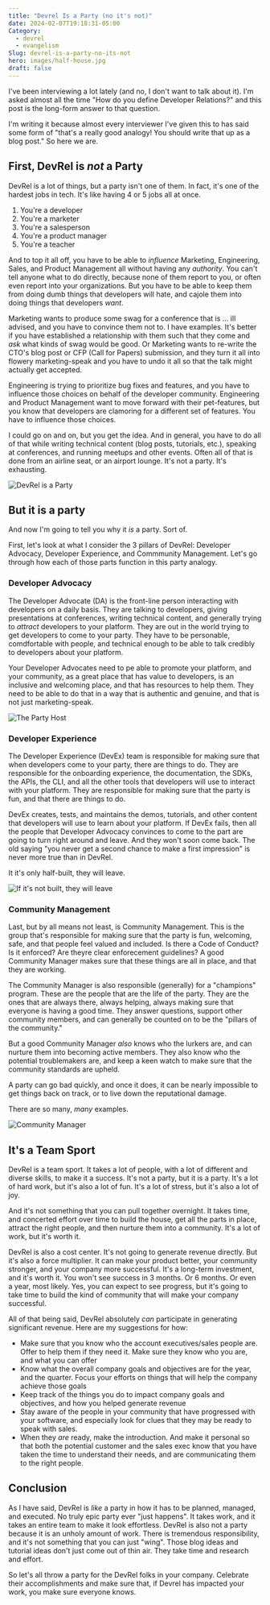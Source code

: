 ```yaml
---
title: "Devrel Is a Party (no it's not)"
date: 2024-02-07T19:18:31-05:00
Category:
  - devrel
  - evangelism
Slug: devrel-is-a-party-no-its-not
hero: images/half-house.jpg
draft: false
---
```


I've been interviewing a lot lately (and no, I don't want to talk about it). I'm asked almost all the time "How do you define Developer Relations?" and this post is the long-form answer to that question.

I'm writing it because almost every interviewer I've given this to has said some form of "that's a really good analogy! You should write that up as a blog post." So here we are.

## First, DevRel is _not_ a Party

DevRel is a lot of things, but a party isn't one of them. In fact, it's one of the hardest jobs in tech. It's like having 4 or 5 jobs all at once.
1. You're a developer
2. You're a marketer
3. You're a salesperson
4. You're a product manager
5. You're a teacher

And to top it all off, you have to be able to *influence* Marketing, Engineering, Sales, and Product Management all without having any *authority*. You can't tell anyone what to do directly, because none of them report to you, or often even report into your organizations. But you have to be able to keep them from doing dumb things that developers will hate, and cajole them into doing things that developers *want*.

Marketing wants to produce some swag for a conference that is ... ill advised, and you have to convince them not to. I have examples. It's better if you have established a relationship with them such that they come and *ask* what kinds of swag would be good. Or Marketing wants to re-write the CTO's blog post or CFP (Call for Papers) submission, and they turn it all into flowery marketing-speak and you have to undo it all so that the talk might actually get accepted.

Engineering is trying to prioritize bug fixes and features, and you have to influence those choices on behalf of the developer community. Engineering and Product Management want to move forward with their pet-features, but you know that developers are clamoring for a different set of features. You have to influence those choices.

I could go on and on, but you get the idea. And in general, you have to do all of that while writing technical content (blog posts, tutorials, etc.), speaking at conferences, and running meetups and other events. Often all of that is done from an airline seat, or an airport lounge. It's not a party. It's exhausting.

![DevRel is a Party](images/IMG_5406.png)

## But it is a party

And now I'm going to tell you why it *is* a party. Sort of.

First, let's look at what I consider the 3 pillars of DevRel: Developer Advocacy, Developer Experience, and Commmunity Management. Let's go through how each of those parts function in this party analogy.

### Developer Advocacy

The Developer Advocate (DA) is the front-line person interacting with developers on a daily basis. They are talking to developers, giving presentations at conferences, writing technical content, and generally trying to *attract* developers to your platform. They are out in the world trying to get developers to come to your party. They have to be personable, comdfortable with people, and technical enough to be able to talk credibly to developers about your platform.

Your Developer Advocates need to pe able to promote your platform, and your community, as a great place that has value to developers, is an inclusive and welcoming place, and that has resources to help them. They need to be able to do that in a way that is authentic and genuine, and that is not just marketing-speak.

![The Party Host](images/istockphoto-814293028-612x612.jpg)

### Developer Experience

The Developer Experience (DevEx) team is responsible for making sure that when developers come to your party, there are things to do. They are responsible for the onboarding experience, the documentation, the SDKs, the APIs, the CLI, and all the other tools that developers will use to interact with your platform. They are responsible for making sure that the party is fun, and that there are things to do.

DevEx creates, tests, and maintains the demos, tutorials, and other content that developers will use to learn about your platform. If DevEx fails, then all the people that Developer Advocacy convinces to come to the part are going to turn right around and leave. And they won't soon come back. The old saying "you never get a second chance to make a first impression" is never more true than in DevRel.

It it's only half-built, they will leave.

![If it's not built, they will leave](images/half-built.jpg)

### Community Management

Last, but by all means not least, is Community Management. This is the group that's responsible for making sure that the party is fun, welcoming, safe, and that people feel valued and included. Is there a Code of Conduct? Is it enforced? Are theyre clear enforecement guidelines? A good Community Manager makes sure that these things are all in place, and that they are working.

The Community Manager is also responsible (generally) for a "champions" program. These are the people that are the life of the party. They are the ones that are always there, always helping, always making sure that everyone is having a good time. They answer questions, support other community members, and can generally be counted on to be the "pillars of the community."

But a good Community Manager *also* knows who the lurkers are, and can nurture them into becoming active members. They also know who the potential troublemakers are, and keep a keen watch to make sure that the community standards are upheld.

A party can go bad quickly, and once it does, it can be nearly impossible to get things back on track, or to live down the reputational damage.

There are so many, *many* examples.

![Community Manager](images/stones.jpg)

## It's a Team Sport

DevRel is a team sport. It takes a lot of people, with a lot of different and diverse skills, to make it a success. It's not a party, but it is a party. It's a lot of hard work, but it's also a lot of fun. It's a lot of stress, but it's also a lot of joy.

And it's not something that you can pull together overnight. It takes time, and concerted effort over time to build the house, get all the parts in place, attract the right people, and then nurture them into a community. It's a lot of work, but it's worth it.

DevRel is also a cost center. It's not going to generate revenue directly. But it's also a force multiplier. It can make your product better, your community stronger, and your company more successful. It's a long-term investment, and it's worth it. You won't see success in 3 months. Or 6 months. Or even a year, most likely. Yes, you can expect to see progress, but it's going to take time to build the kind of community that will make your company successful.

All of that being said, DevRel absolutely *can* participate in generating significant revenue. Here are my suggestions for how:
- Make sure that you know who the account executives/sales people are. Offer to help them if they need it. Make sure they know who you are, and what you can offer
- Know what the overall company goals and objectives are for the year, and the quarter. Focus your efforts on things that will help the company achieve those goals
- Keep track of the things you do to impact company goals and objectives, and how you helped generate revenue
- Stay aware of the people in your community that have progressed with your software, and especially look for clues that they may be ready to speak with sales.
- When they *are* ready, make the introduction. And make it personal so that both the potential customer and the sales exec know that you have taken the time to understand their needs, and are communicating them to the right people.

## Conclusion

As I have said, DevRel is *like* a party in how it has to be planned, managed, and executed. No truly epic party ever "just happens". It takes work, and it takes an entire team to make it look effortless. DevRel is also not a party because it is an unholy amount of work. There is tremendous responsibility, and it's not something that you can just "wing". Those blog ideas and tutorial ideas don't just come out of thin air. They take time and research and effort.

So let's all throw a party for the DevRel folks in your company. Celebrate their accomplishments and make sure that, if Devrel has impacted your work, you make sure everyone knows. 